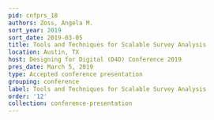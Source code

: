```yaml
---
pid: cnfprs_18
authors: Zoss, Angela M.
sort_year: 2019
sort_date: 2019-03-05
title: Tools and Techniques for Scalable Survey Analysis
location: Austin, TX
host: Designing for Digital (D4D) Conference 2019
pres_date: March 5, 2019
type: Accepted conference presentation
grouping: conference
label: Tools and Techniques for Scalable Survey Analysis
order: '12'
collection: conference-presentation
---
```

